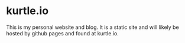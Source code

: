 # kurtle.io

This is my personal website and blog. It is a static site and will likely be hosted by github pages and found at kurtle.io.
